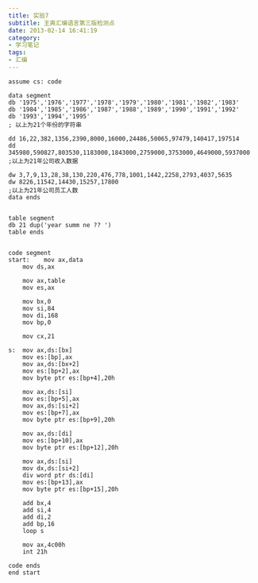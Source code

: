 ```yaml
---
title: 实验7
subtitle: 王爽汇编语言第三版检测点
date: 2013-02-14 16:41:19
category:
- 学习笔记
tags: 
- 汇编
---
```


    assume cs: code

    data segment
    db '1975','1976','1977','1978','1979','1980','1981','1982','1983'
    db '1984','1985','1986','1987','1988','1989','1990','1991','1992'
    db '1993','1994','1995'
    ; 以上为21个年份的字符串

    dd 16,22,382,1356,2390,8000,16000,24486,50065,97479,140417,197514
    dd 345980,590827,803530,1183000,1843000,2759000,3753000,4649000,5937000
    ;以上为21年公司收入数据

    dw 3,7,9,13,28,38,130,220,476,778,1001,1442,2258,2793,4037,5635
    dw 8226,11542,14430,15257,17800
    ;以上为21年公司员工人数
    data ends


    table segment
    db 21 dup('year summ ne ?? ')
    table ends


    code segment
    start:    mov ax,data
        mov ds,ax

        mov ax,table
        mov es,ax

        mov bx,0
        mov si,84
        mov di,168
        mov bp,0

        mov cx,21

    s:  mov ax,ds:[bx] 
        mov es:[bp],ax
        mov ax,ds:[bx+2]
        mov es:[bp+2],ax
        mov byte ptr es:[bp+4],20h

        mov ax,ds:[si]
        mov es:[bp+5],ax
        mov ax,ds:[si+2]
        mov es:[bp+7],ax
        mov byte ptr es:[bp+9],20h

        mov ax,ds:[di]
        mov es:[bp+10],ax
        mov byte ptr es:[bp+12],20h

        mov ax,ds:[si]
        mov dx,ds:[si+2] 
        div word ptr ds:[di]
        mov es:[bp+13],ax        
        mov byte ptr es:[bp+15],20h

        add bx,4
        add si,4
        add di,2
        add bp,16
        loop s
        
        mov ax,4c00h
        int 21h

    code ends
    end start